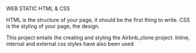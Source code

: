 WEB STATIC
HTML & CSS

HTML is the structure of your page, it should be the first thing to write. CSS is the styling of your page, the design. 

This project entails the creating and styling the Airbnb_clone project.
Inline, internal and external css styles have also been used 
